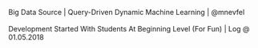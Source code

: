 Big Data Source | Query-Driven Dynamic Machine Learning | @mnevfel
<br><br>
Development Started With Students At Beginning Level (For Fun) | Log @ 01.05.2018